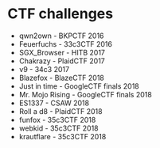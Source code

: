 # CTF challenges
* qwn2own - BKPCTF 2016
* Feuerfuchs - 33c3CTF 2016
* SGX_Browser - HITB 2017
* Chakrazy - PlaidCTF 2017
* v9 - 34c3 2017
* Blazefox - BlazeCTF 2018
* Just in time - GoogleCTF finals 2018
* Mr. Mojo Rising - GoogleCTF finals 2018
* ES1337 - CSAW 2018
* Roll a d8 - PlaidCTF 2018
* funfox - 35c3CTF 2018
* webkid - 35c3CTF 2018
* krautflare - 35c3CTF 2018

